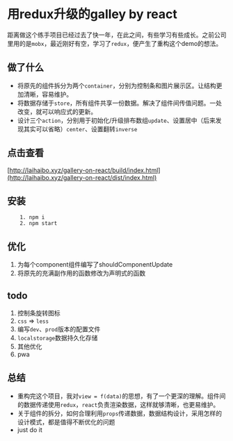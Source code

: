 # 用redux升级的galley by react
距离做这个练手项目已经过去了快一年，在此之间，有些学习有些成长。之前公司里用的是`mobx`，最近刚好有空，学习了`redux`，便产生了重构这个demo的想法。
## 做了什么
* 将原先的组件拆分为两个`container`，分别为控制条和图片展示区。让结构更加清晰，容易维护。
* 将数据存储于`store`，所有组件共享一份数据。解决了组件间传值问题。一处改变，就可以响应式的更新。
* 设计三个`action`，分别用于初始化/升级排布数组`update`、设置居中（后来发现其实可以省略）`center`、设置翻转`inverse`
## 点击查看
[http://laihaibo.xyz/gallery-on-react/build/index.html](http://laihaibo.xyz/gallery-on-react/dist/index.html)
## 安装
```
    1. npm i
    2. npm start
```
## 优化
1. 为每个component组件编写了shouldComponentUpdate
2. 将原先的充满副作用的函数修改为声明式的函数

## todo
1. 控制条旋转图标
2. `css` => `less`
3. 编写`dev`、`prod`版本的配置文件
4. `localstorage`数据持久化存储
5. 其他优化
6. pwa

## 总结
* 重构完这个项目，我对`view = f(data)`的思想，有了一个更深的理解。组件间的数据传递使用`redux`，`react`负责渲染数据，这样就够清晰，也更易维护。
* 关于组件的拆分，如何合理利用`props`传递数据，数据结构设计，采用怎样的设计模式，都是值得不断优化的问题
* just do it